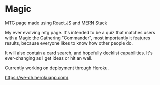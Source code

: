 # Magic
MTG page made using React.JS and MERN Stack

My ever evolving mtg page. It's intended to be a quiz that matches users with a Magic the Gathering "Commander", 
most importantly it features results, because everyone likes to know how other people do.

It will also contain a card search, and hopefully decklist capabilities. It's ever-changing as I get ideas or hit an wall.

Currently working on deployment through Heroku.

https://we-dh.herokuapp.com/
